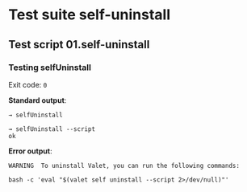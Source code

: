 # Test suite self-uninstall

## Test script 01.self-uninstall

### Testing selfUninstall



Exit code: `0`

**Standard output**:

```text
→ selfUninstall

→ selfUninstall --script
ok
```

**Error output**:

```text
WARNING  To uninstall Valet, you can run the following commands:

bash -c 'eval "$(valet self uninstall --script 2>/dev/null)"'
```


